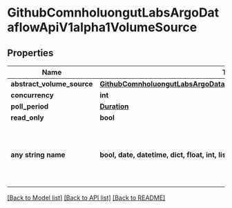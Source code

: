 # GithubComnholuongutLabsArgoDataflowApiV1alpha1VolumeSource


## Properties
Name | Type | Description | Notes
------------ | ------------- | ------------- | -------------
**abstract_volume_source** | [**GithubComnholuongutLabsArgoDataflowApiV1alpha1AbstractVolumeSource**](GithubComnholuongutLabsArgoDataflowApiV1alpha1AbstractVolumeSource.md) |  | [optional] 
**concurrency** | **int** |  | [optional] 
**poll_period** | [**Duration**](Duration.md) |  | [optional] 
**read_only** | **bool** |  | [optional] 
**any string name** | **bool, date, datetime, dict, float, int, list, str, none_type** | any string name can be used but the value must be the correct type | [optional]

[[Back to Model list]](../README.md#documentation-for-models) [[Back to API list]](../README.md#documentation-for-api-endpoints) [[Back to README]](../README.md)


